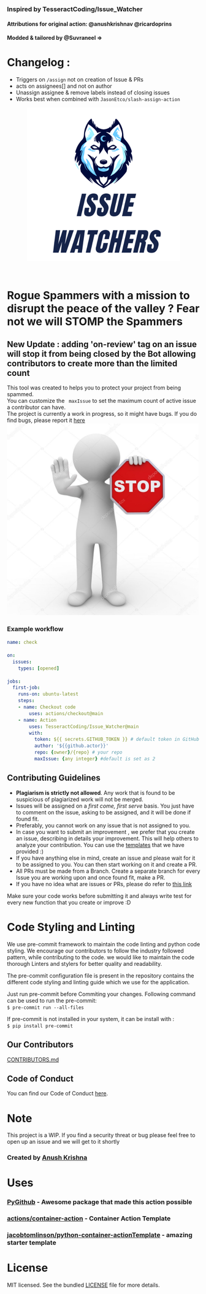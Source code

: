 ### Inspired by TesseractCoding/Issue_Watcher
#### Attributions for original action:     @anushkrishnav     @ricardoprins
#### Modded & tailored by @Suvraneel =>
# Changelog :
- Triggers on `/assign` not on creation of Issue & PRs
- acts on assignees[] and not on author
- Unassign assignee & remove labels instead of closing issues
- Works best when combined with `JasonEtco/slash-assign-action`




<p align="center">
<img src="img/White and Green Gaming Badge Logo.png" height = "400px">
</p> <br>

# Rogue Spammers with a mission to disrupt the peace of the valley ? Fear not we will STOMP the Spammers
## New Update : adding 'on-review' tag on an issue will stop it from being closed by the Bot allowing contributors to create more than the limited count
This tool was created to helps you to protect your project  from being spammed.
<br> You can customize the ``` maxIssue```  to set the maximum count of active issue a contributor can have. <br>
The project is currently a work in progress, so it might have bugs. If you do find bugs, please report it [here](https://TesseractCoding/Issue_Watcher/issues) <br>
<img src="img/sample.jpeg" height = "500px">
![]()

### Example workflow

```yaml
name: check

on:
  issues:
    types: [opened]

jobs:
  first-job:
    runs-on: ubuntu-latest
    steps:
    - name: Checkout code
        uses: actions/checkout@main
    - name: Action
        uses: TesseractCoding/Issue_Watcher@main
        with:
          token: ${{ secrets.GITHUB_TOKEN }} # default token in GitHub Workflow
          author: '${{github.actor}}'
          repo: {owner}/{repo} # your repo
          maxIssue: {any integer} #default is set as 2

```
## Contributing Guidelines

- **Plagiarism is strictly not allowed**. Any work that is found to be suspicious of plagiarized work will not be merged.
- Issues will be assigned on a _first come, first serve_ basis. You just have to comment on the issue, asking to be assigned, and it will be done if found fit.
- Preferably, you cannot work on any issue that is not assigned to you.
- In case you want to submit an improvement , we prefer that you create an issue, describing in details your improvement. This will help others to analyze your contribution. You can use the [templates](.github/ISSUE_TEMPLATE/proposal.md) that we have provided :)
- If you have anything else in mind, create an issue and please wait for it to be assigned to you. You can then start working on it and create a PR.
- All PRs must be made from a Branch. Create a separate branch for every Issue you are working upon and once found fit, make a PR.
- If you have no idea what are issues or PRs, please do refer to [this link](https://github.com/TesseractCoding/NeoAlgo/wiki/What-is-a-Pull-Request-and-how-to-do-it%3F)

Make sure your code works before submitting it and always write test for every new function that you create or improve :D


# Code Styling and Linting
We use pre-commit framework to maintain the code linting and python code styling.
We encourage our contributors to follow the industry followed pattern, while contributing to the code.
we would like to maintain the code thorough Linters and stylers for better quality and readability.

The pre-commit configuration file is present in the repository contains the different code styling and linting guide which we use for the application.

Just run pre-commit before Commiting your changes.
Following command can be used to run the pre-commit:<br>
```$ pre-commit run --all-files```

If pre-commit is not installed in your system, it can be install with : <br> ```$ pip install pre-commit```
## Our Contributors

[CONTRIBUTORS.md](/CONTRIBUTORS.md)

## Code of Conduct

You can find our Code of Conduct [here](/CODE_OF_CONDUCT.md).

# Note
This project is a WIP.
If you find a security threat or bug please feel free to open up an issue and we will get to it shortly

### Created by [Anush Krishna](https://github.com/anushkrishnav)

# Uses

### [PyGithub](https://github.com/PyGithub/PyGithub) - Awesome package that made this action possible <br>
### [actions/container-action](https://github.com/actions/container-action) - Container Action Template
### [jacobtomlinson/python-container-actionTemplate](https://github.com/jacobtomlinson/python-container-action) -  amazing starter template

# License
MIT licensed. See the bundled [LICENSE](LICENSE) file for more details.
